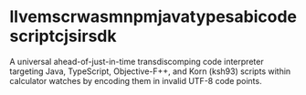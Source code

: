 # llvemscrwasmnpmjavatypesabicodescriptcjsirsdk
A universal ahead-of-just-in-time transdiscomping code interpreter targeting Java, TypeScript, Objective-F++, and Korn (ksh93) scripts within calculator watches by encoding them in invalid UTF-8 code points.
